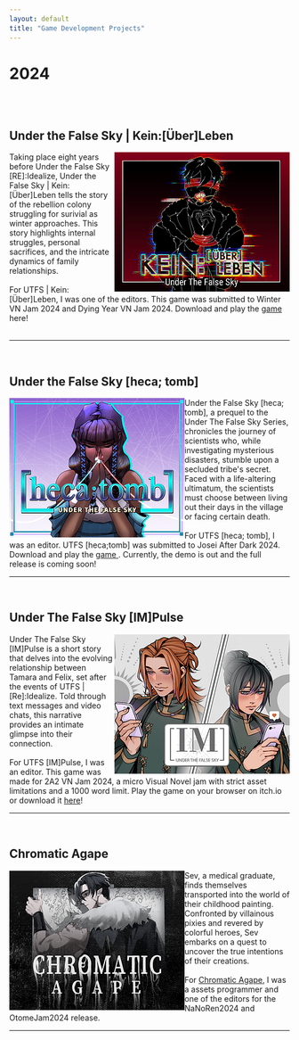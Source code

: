 ```yaml
---
layout: default 
title: "Game Development Projects"
---
```

<h1>2024 </h1>
<Br>
<Br>
<h2> Under the False Sky | Kein:[Über]Leben  </h2>
<img src="assets/gallery/gamecover/HA3cfh.png" alt="My Image" align="right">
Taking place eight years before Under the False Sky [RE]:Idealize, Under the False Sky | Kein:[Über]Leben tells the story of the rebellion colony struggling for surivial as winter approaches. This story highlights  internal struggles, personal sacrifices, and the intricate dynamics of family relationships. <Br> <br>
For UTFS | Kein:[Über]Leben, I was one of the editors. This game was submitted to Winter VN Jam 2024 and Dying Year VN Jam 2024. Download and play the <a href="https://elduator.itch.io/utfs-keinueberleben">game</a> here!<br><br>

<hr>
<br>
<h2>Under the False Sky [heca; tomb]</h2>
<img src="/assets/gallery/hecatomb.png" alt="My Image" align="left"> Under the False Sky [heca; tomb], a prequel to the Under The False Sky Series, chronicles the journey of scientists who, while investigating mysterious disasters, stumble upon a secluded tribe's secret. Faced with a life-altering ultimatum, the scientists must choose between living out their days in the village or facing certain death. <br>
<br>
For UTFS [heca; tomb], I was an editor. UTFS [heca;tomb] was submitted to Josei After Dark 2024. Download and play the <a href="https://elduator.itch.io/hecatomb"> game </a>. Currently, the demo is out and the full release is coming soon!
<br>
<hr>
<br>
<h2>Under The False Sky [IM]Pulse</h2>
<img src="/assets/gallery/impluse.png" alt="My Image" align="right"> Under The False Sky [IM]Pulse is a short story that delves into the evolving relationship between Tamara and Felix, set after the events of UTFS | [Re]:Idealize. Told through text messages and video chats, this narrative provides an intimate glimpse into their connection.<br>
<br>
For UTFS [IM]Pulse, I was an editor. This game was made for 2A2 VN Jam 2024, a micro Visual Novel jam with strict asset limitations and a 1000 word limit. Play the game on your browser on itch.io or download it <a href= "https://elduator.itch.io/utfs-impulse"> here</a>!
<br>
<hr>
<br>
<h2>Chromatic Agape</h2>
<img src="/assets/gallery/chromatic2.png" alt="My Image"  align="left"> Sev, a medical graduate, finds themselves transported into the world of their childhood painting. Confronted by villainous pixies and revered by colorful heroes, Sev embarks on a quest to uncover the true intentions of their creations. <br>
<br>
For <a href="https://deniz-g-lerosi.itch.io/chromatic-agape"> Chromatic Agape</a>, I was a assets programmer and one of the editors for the NaNoRen2024 and OtomeJam2024 release. 
<br>
<hr>
<br>


